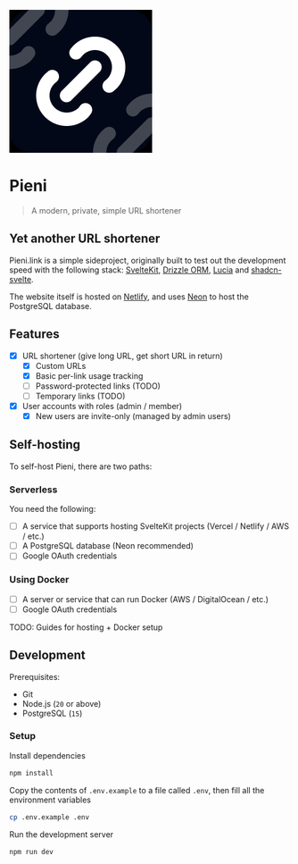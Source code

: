 ![logo](/static/favicon.png)

# Pieni

> A modern, private, simple URL shortener

## Yet another URL shortener

Pieni.link is a simple sideproject, originally built to test out the development speed with the following stack: [SvelteKit](https://kit.svelte.dev/), [Drizzle ORM](https://orm.drizzle.team/), [Lucia](https://lucia-auth.com/) and [shadcn-svelte](https://www.shadcn-svelte.com/).

The website itself is hosted on [Netlify](https://app.netlify.com/), and uses [Neon](https://neon.tech/) to host the PostgreSQL database.

## Features

- [x] URL shortener (give long URL, get short URL in return)
  - [x] Custom URLs
  - [x] Basic per-link usage tracking
  - [ ] Password-protected links (TODO)
  - [ ] Temporary links (TODO)
- [x] User accounts with roles (admin / member)
  - [x] New users are invite-only (managed by admin users)

## Self-hosting

To self-host Pieni, there are two paths:

### Serverless

You need the following:

- [ ] A service that supports hosting SvelteKit projects (Vercel / Netlify / AWS / etc.)
- [ ] A PostgreSQL database (Neon recommended)
- [ ] Google OAuth credentials

### Using Docker

- [ ] A server or service that can run Docker (AWS / DigitalOcean / etc.)
- [ ] Google OAuth credentials

TODO: Guides for hosting + Docker setup

## Development

Prerequisites:

- Git
- Node.js (`20` or above)
- PostgreSQL (`15`)

### Setup

Install dependencies

```bash
npm install
```

Copy the contents of `.env.example` to a file called `.env`, then fill all the environment variables

```bash
cp .env.example .env
```

Run the development server

```bash
npm run dev
```
